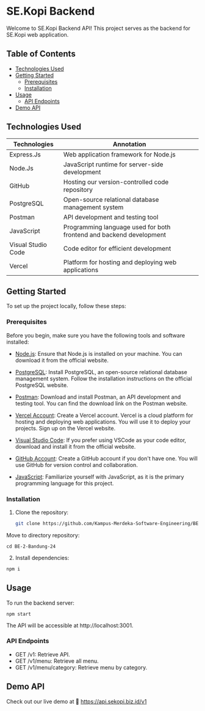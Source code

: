 # SE.Kopi Backend 

Welcome to SE.Kopi Backend API! This project serves as the backend for SE.Kopi web application.

## Table of Contents

- [Technologies Used](#technologies_used)
- [Getting Started](#getting-started)
  - [Prerequisites](#prerequisites)
  - [Installation](#installation)
- [Usage](#usage)
  - [API Endpoints](#api-endpoints)
- [Demo API](#demo-api)




## Technologies Used



| Technologies | Annotation | 
| --------------- | --------------- |
|Express.Js   | Web application framework for Node.js    |
| Node.Js   | JavaScript runtime for server-side development   |
| GitHub | Hosting our version-controlled code repository | 
| PostgreSQL   | Open-source relational database management system    | 
| Postman | API development and testing tool | 
|JavaScript | Programming language used for both frontend and backend development |
|Visual Studio Code |Code editor for efficient development|
|Vercel|Platform for hosting and deploying web applications|

## Getting Started

To set up the project locally, follow these steps:


### Prerequisites

Before you begin, make sure you have the following tools and software installed:

- [Node.js](https://nodejs.org/): Ensure that Node.js is installed on your machine. You can download it from the official website.

- [PostgreSQL](https://www.postgresql.org/): Install PostgreSQL, an open-source relational database management system. Follow the installation instructions on the official PostgreSQL website.

- [Postman](https://www.postman.com/): Download and install Postman, an API development and testing tool. You can find the download link on the Postman website.

- [Vercel Account](https://vercel.com/): Create a Vercel account. Vercel is a cloud platform for hosting and deploying web applications. You will use it to deploy your projects. Sign up on the Vercel website.

- [Visual Studio Code](https://code.visualstudio.com/): If you prefer using VSCode as your code editor, download and install it from the official website.

- [GitHub Account](https://github.com/): Create a GitHub account if you don't have one. You will use GitHub for version control and collaboration.

- [JavaScript](https://developer.mozilla.org/en-US/docs/Web/JavaScript): Familiarize yourself with JavaScript, as it is the primary programming language for this project.



### Installation

1. Clone the repository:

   ```bash
   git clone https://github.com/Kampus-Merdeka-Software-Engineering/BE-2-Bandung-24

   ```
Move to directory repository:
   ```
   cd BE-2-Bandung-24
   ```
   
2. Install dependencies:

```bash
npm i 
```
## Usage

To run the backend server:
```
npm start

```

The API will be accessible at http://localhost:3001.

### API Endpoints

- GET /v1: Retrieve API.
- GET /v1/menu: Retrieve all menu.
- GET /v1/menu/category: Retrieve menu by category.

## Demo API

Check out our live demo at 🚀 https://api.sekopi.biz.id/v1